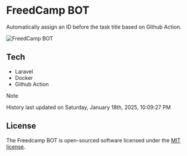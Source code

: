 # FreedCamp BOT

Automatically assign an ID before the task title based on Github Action.

![FreedCamp BOT](https://repository-images.githubusercontent.com/737932867/7d34798b-2680-471c-b089-a78a718d3d6a)

## Tech

- Laravel
- Docker
- Github Action

> [!NOTE]  
> History last updated on Saturday, January 18th, 2025, 10:09:27 PM

## License

The Freedcamp BOT is open-sourced software licensed under the [MIT license](https://opensource.org/licenses/MIT).
